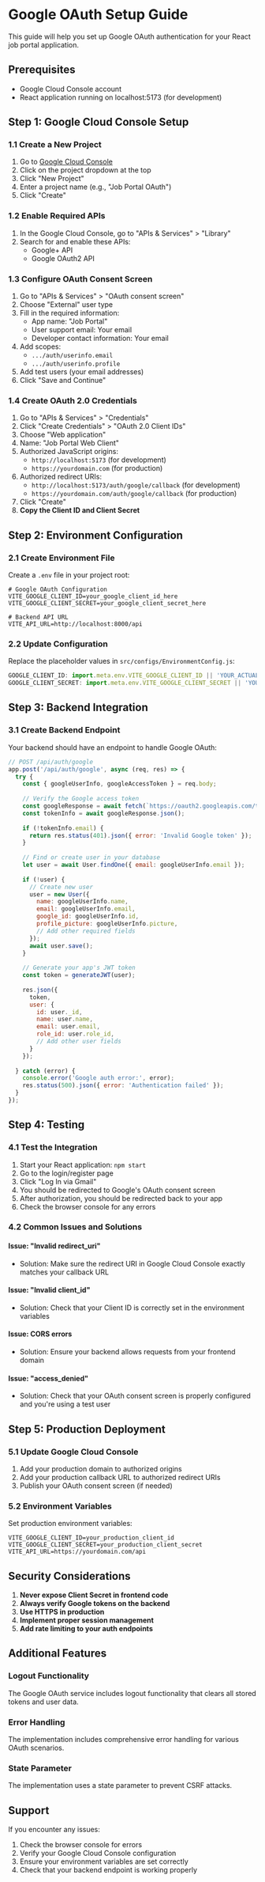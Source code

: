 # Google OAuth Setup Guide

This guide will help you set up Google OAuth authentication for your React job portal application.

## Prerequisites

- Google Cloud Console account
- React application running on localhost:5173 (for development)

## Step 1: Google Cloud Console Setup

### 1.1 Create a New Project
1. Go to [Google Cloud Console](https://console.cloud.google.com/)
2. Click on the project dropdown at the top
3. Click "New Project"
4. Enter a project name (e.g., "Job Portal OAuth")
5. Click "Create"

### 1.2 Enable Required APIs
1. In the Google Cloud Console, go to "APIs & Services" > "Library"
2. Search for and enable these APIs:
   - Google+ API
   - Google OAuth2 API

### 1.3 Configure OAuth Consent Screen
1. Go to "APIs & Services" > "OAuth consent screen"
2. Choose "External" user type
3. Fill in the required information:
   - App name: "Job Portal"
   - User support email: Your email
   - Developer contact information: Your email
4. Add scopes:
   - `.../auth/userinfo.email`
   - `.../auth/userinfo.profile`
5. Add test users (your email addresses)
6. Click "Save and Continue"

### 1.4 Create OAuth 2.0 Credentials
1. Go to "APIs & Services" > "Credentials"
2. Click "Create Credentials" > "OAuth 2.0 Client IDs"
3. Choose "Web application"
4. Name: "Job Portal Web Client"
5. Authorized JavaScript origins:
   - `http://localhost:5173` (for development)
   - `https://yourdomain.com` (for production)
6. Authorized redirect URIs:
   - `http://localhost:5173/auth/google/callback` (for development)
   - `https://yourdomain.com/auth/google/callback` (for production)
7. Click "Create"
8. **Copy the Client ID and Client Secret**

## Step 2: Environment Configuration

### 2.1 Create Environment File
Create a `.env` file in your project root:

```env
# Google OAuth Configuration
VITE_GOOGLE_CLIENT_ID=your_google_client_id_here
VITE_GOOGLE_CLIENT_SECRET=your_google_client_secret_here

# Backend API URL
VITE_API_URL=http://localhost:8000/api
```

### 2.2 Update Configuration
Replace the placeholder values in `src/configs/EnvironmentConfig.js`:

```javascript
GOOGLE_CLIENT_ID: import.meta.env.VITE_GOOGLE_CLIENT_ID || 'YOUR_ACTUAL_CLIENT_ID',
GOOGLE_CLIENT_SECRET: import.meta.env.VITE_GOOGLE_CLIENT_SECRET || 'YOUR_ACTUAL_CLIENT_SECRET',
```

## Step 3: Backend Integration

### 3.1 Create Backend Endpoint
Your backend should have an endpoint to handle Google OAuth:

```javascript
// POST /api/auth/google
app.post('/api/auth/google', async (req, res) => {
  try {
    const { googleUserInfo, googleAccessToken } = req.body;
    
    // Verify the Google access token
    const googleResponse = await fetch(`https://oauth2.googleapis.com/tokeninfo?access_token=${googleAccessToken}`);
    const tokenInfo = await googleResponse.json();
    
    if (!tokenInfo.email) {
      return res.status(401).json({ error: 'Invalid Google token' });
    }
    
    // Find or create user in your database
    let user = await User.findOne({ email: googleUserInfo.email });
    
    if (!user) {
      // Create new user
      user = new User({
        name: googleUserInfo.name,
        email: googleUserInfo.email,
        google_id: googleUserInfo.id,
        profile_picture: googleUserInfo.picture,
        // Add other required fields
      });
      await user.save();
    }
    
    // Generate your app's JWT token
    const token = generateJWT(user);
    
    res.json({
      token,
      user: {
        id: user._id,
        name: user.name,
        email: user.email,
        role_id: user.role_id,
        // Add other user fields
      }
    });
    
  } catch (error) {
    console.error('Google auth error:', error);
    res.status(500).json({ error: 'Authentication failed' });
  }
});
```

## Step 4: Testing

### 4.1 Test the Integration
1. Start your React application: `npm start`
2. Go to the login/register page
3. Click "Log In via Gmail"
4. You should be redirected to Google's OAuth consent screen
5. After authorization, you should be redirected back to your app
6. Check the browser console for any errors

### 4.2 Common Issues and Solutions

#### Issue: "Invalid redirect_uri"
- Solution: Make sure the redirect URI in Google Cloud Console exactly matches your callback URL

#### Issue: "Invalid client_id"
- Solution: Check that your Client ID is correctly set in the environment variables

#### Issue: CORS errors
- Solution: Ensure your backend allows requests from your frontend domain

#### Issue: "access_denied"
- Solution: Check that your OAuth consent screen is properly configured and you're using a test user

## Step 5: Production Deployment

### 5.1 Update Google Cloud Console
1. Add your production domain to authorized origins
2. Add your production callback URL to authorized redirect URIs
3. Publish your OAuth consent screen (if needed)

### 5.2 Environment Variables
Set production environment variables:
```env
VITE_GOOGLE_CLIENT_ID=your_production_client_id
VITE_GOOGLE_CLIENT_SECRET=your_production_client_secret
VITE_API_URL=https://yourdomain.com/api
```

## Security Considerations

1. **Never expose Client Secret in frontend code**
2. **Always verify Google tokens on the backend**
3. **Use HTTPS in production**
4. **Implement proper session management**
5. **Add rate limiting to your auth endpoints**

## Additional Features

### Logout Functionality
The Google OAuth service includes logout functionality that clears all stored tokens and user data.

### Error Handling
The implementation includes comprehensive error handling for various OAuth scenarios.

### State Parameter
The implementation uses a state parameter to prevent CSRF attacks.

## Support

If you encounter any issues:
1. Check the browser console for errors
2. Verify your Google Cloud Console configuration
3. Ensure your environment variables are set correctly
4. Check that your backend endpoint is working properly 